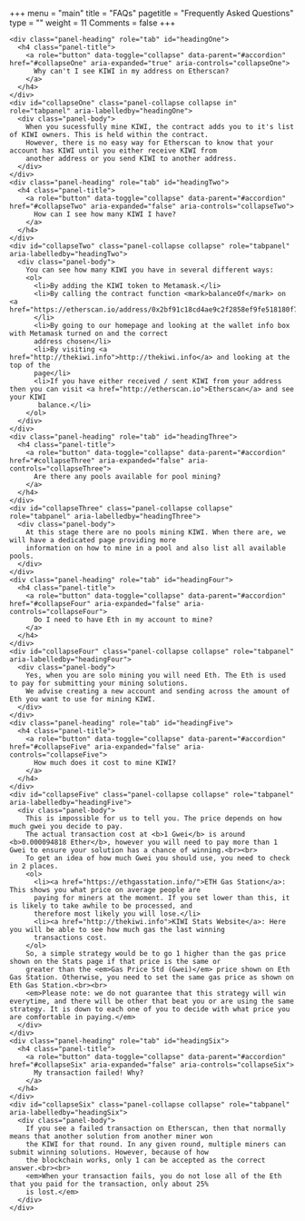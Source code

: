 +++
menu = "main"
title = "FAQs"
pagetitle = "Frequently Asked Questions"
type = ""
weight = 11
Comments = false
+++

<div class="panel-group" id="accordion" role="tablist" aria-multiselectable="true">
  <div class="panel panel-default">

    <div class="panel-heading" role="tab" id="headingOne">
      <h4 class="panel-title">
        <a role="button" data-toggle="collapse" data-parent="#accordion" href="#collapseOne" aria-expanded="true" aria-controls="collapseOne">
          Why can't I see KIWI in my address on Etherscan?
        </a>
      </h4>
    </div>
    <div id="collapseOne" class="panel-collapse collapse in" role="tabpanel" aria-labelledby="headingOne">
      <div class="panel-body">
        When you sucessfully mine KIWI, the contract adds you to it's list of KIWI owners. This is held within the contract.
        However, there is no easy way for Etherscan to know that your account has KIWI until you either receive KIWI from
        another address or you send KIWI to another address.
      </div>
    </div>
    <div class="panel-heading" role="tab" id="headingTwo">
      <h4 class="panel-title">
        <a role="button" data-toggle="collapse" data-parent="#accordion" href="#collapseTwo" aria-expanded="false" aria-controls="collapseTwo">
          How can I see how many KIWI I have?
        </a>
      </h4>
    </div>
    <div id="collapseTwo" class="panel-collapse collapse" role="tabpanel" aria-labelledby="headingTwo">
      <div class="panel-body">
        You can see how many KIWI you have in several different ways:
        <ol>
          <li>By adding the KIWI token to Metamask.</li>
          <li>By calling the contract function <mark>balanceOf</mark> on <a href="https://etherscan.io/address/0x2bf91c18cd4ae9c2f2858ef9fe518180f7b5096d#readContract">etherscan</a>.
          </li>
          <li>By going to our homepage and looking at the wallet info box with Metamask turned on and the correct
          address chosen</li>
          <li>By visiting <a href="http://thekiwi.info">http://thekiwi.info</a> and looking at the top of the
          page</li>
          <li>If you have either received / sent KIWI from your address then you can visit <a href="http://etherscan.io">Etherscan</a> and see your KIWI
           balance.</li>
        </ol>  
      </div>
    </div>
    <div class="panel-heading" role="tab" id="headingThree">
      <h4 class="panel-title">
        <a role="button" data-toggle="collapse" data-parent="#accordion" href="#collapseThree" aria-expanded="false" aria-controls="collapseThree">
          Are there any pools available for pool mining?
        </a>
      </h4>
    </div>
    <div id="collapseThree" class="panel-collapse collapse" role="tabpanel" aria-labelledby="headingThree">
      <div class="panel-body">
        At this stage there are no pools mining KIWI. When there are, we will have a dedicated page providing more
        information on how to mine in a pool and also list all available pools.  
      </div>
    </div>
    <div class="panel-heading" role="tab" id="headingFour">
      <h4 class="panel-title">
        <a role="button" data-toggle="collapse" data-parent="#accordion" href="#collapseFour" aria-expanded="false" aria-controls="collapseFour">
          Do I need to have Eth in my account to mine?
        </a>
      </h4>
    </div>
    <div id="collapseFour" class="panel-collapse collapse" role="tabpanel" aria-labelledby="headingFour">
      <div class="panel-body">
        Yes, when you are solo mining you will need Eth. The Eth is used to pay for submitting your mining solutions.
        We advise creating a new account and sending across the amount of Eth you want to use for mining KIWI.  
      </div>
    </div>
    <div class="panel-heading" role="tab" id="headingFive">
      <h4 class="panel-title">
        <a role="button" data-toggle="collapse" data-parent="#accordion" href="#collapseFive" aria-expanded="false" aria-controls="collapseFive">
          How much does it cost to mine KIWI?
        </a>
      </h4>
    </div>
    <div id="collapseFive" class="panel-collapse collapse" role="tabpanel" aria-labelledby="headingFive">
      <div class="panel-body">
        This is impossible for us to tell you. The price depends on how much gwei you decide to pay.
        The actual transaction cost at <b>1 Gwei</b> is around <b>0.000094818 Ether</b>, however you will need to pay more than 1 Gwei to ensure your solution has a chance of winning.<br><br>
        To get an idea of how much Gwei you should use, you need to check in 2 places.
        <ol>
          <li><a href="https://ethgasstation.info/">ETH Gas Station</a>: This shows you what price on average people are
          paying for miners at the moment. If you set lower than this, it is likely to take awhile to be processed, and
          therefore most likely you will lose.</li>
          <li><a href="http://thekiwi.info">KIWI Stats Website</a>: Here you will be able to see how much gas the last winning
          transactions cost.
        </ol>
        So, a simple strategy would be to go 1 higher than the gas price shown on the Stats page if that price is the same or
        greater than the <em>Gas Price Std (Gwei)</em> price shown on Eth Gas Station. Otherwise, you need to set the same gas price as shown on Eth Gas Station.<br><br>
        <em>Please note: we do not guarantee that this strategy will win everytime, and there will be other that beat you or are using the same strategy. It is down to each one of you to decide with what price you are comfortable in paying.</em>
      </div>
    </div>
    <div class="panel-heading" role="tab" id="headingSix">
      <h4 class="panel-title">
        <a role="button" data-toggle="collapse" data-parent="#accordion" href="#collapseSix" aria-expanded="false" aria-controls="collapseSix">
          My transaction failed! Why?
        </a>
      </h4>
    </div>
    <div id="collapseSix" class="panel-collapse collapse" role="tabpanel" aria-labelledby="headingSix">
      <div class="panel-body">
        If you see a failed transaction on Etherscan, then that normally means that another solution from another miner won
        the KIWI for that round. In any given round, multiple miners can submit winning solutions. However, because of how
        the blockchain works, only 1 can be accepted as the correct answer.<br><br>
        <em>When your transaction fails, you do not lose all of the Eth that you paid for the transaction, only about 25%
        is lost.</em>
      </div>
    </div>
  </div>
</div>
